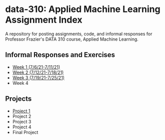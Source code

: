 # data-310: Applied Machine Learning Assignment Index
A repository for posting assignments, code, and informal responses for Professor Frazier's DATA 310 course, Applied Machine Learning.

## Informal Responses and Exercises
- [Week 1 (7/6/21-7/11/21)](week1.md)
- [Week 2 (7/12/21-7/18/21)](week2.md)
- [Week 3 (7/19/21-7/25/21)](week3.md)
- Week 4

## Projects
- [Project 1](project1.md)
- Project 2
- Project 3
- Project 4
- Final Project
